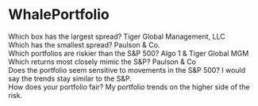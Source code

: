 # WhalePortfolio
Which box has the largest spread? Tiger Global Management, LLC<br>
Which has the smallest spread? Paulson & Co. <br>
Which portfolios are riskier than the S&P 500? Algo 1 & Tiger Global MGM <br>
Which returns most closely mimic the S&P? Paulson & Co <br>
Does the portfolio seem sensitive to movements in the S&P 500? I would say the trends stay similar to the S&P. <br>
How does your portfolio fair? My portfolio trends on the higher side of the risk.
